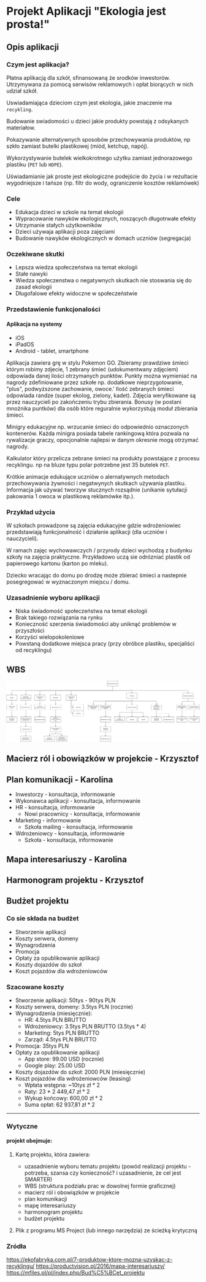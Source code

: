# Projekt Aplikacji "Ekologia jest prosta!"

## Opis aplikacji
### Czym jest aplikacja?
Płatna aplikacją dla szkół, sfinansowaną że srodków inwestorów. Utrzymywana za pomocą serwisów reklamowych i opłat biorących w nich udział szkół.

Uswiadamiająca dzieciom czym jest ekologia, jakie znaczenie ma `recykling`.

Budowanie swiadomości u  dzieci jakie produkty powstają z odsykanych materiałow.

Pokazywanie alternatywnych sposobów przechowywania produktów, np szkło zamiast butelki plastikowej (miód, ketchup, napój).

Wykorzystywanie butelek wielkokrotnego użytku zamiast jednorazowego plastiku (`PET` lub `HDPE`).

Uświadamianie jak proste jest ekologiczne podejście do życia i w rezultacie wygodniejsze i tańsze (np. filtr do wody, ograniczenie kosztów reklamówek)

### Cele
* Edukacja dzieci w szkole na temat ekologii
* Wypracowanie nawyków ekologicznych, noszących długotrwałe efekty  
* Utrzymanie stałych użytkowników
* Dzieci używaja aplikacji poza zajęciami
* Budowanie nawyków ekologicznych w domach uczniów (segregacja)

### Oczekiwane skutki
* Lepsza wiedza społeczeństwa na temat ekologii
* Stałe nawyki
* Wiedza społeczenstwa o negatywnych skutkach nie stoswania się do zasad ekologii
* Długofalowe efekty widoczne w społeczeństwie

### Przedstawienie funkcjonalości
#### Aplikacja na systemy
* iOS
* iPadOS
* Android - tablet, smartphone

Aplikacja zawiera grę w stylu Pokemon GO. Zbieramy prawdziwe śmieci którym robimy zdjecie, 1 zebrany śmieć (udokumentwany zdjęciem) odpowiada danej ilości otrzymanych punktów. Punkty można wymieniać na nagrody zdefiniowane przez szkołe np. dodatkowe nieprzygotowanie, "plus", podwyższone zachowanie, owoce.' Ilość zebranych śmieci odpowiada randze (super ekolog, zielony, kadet).
Zdjęcia weryfikowane są przez nauczycieli po zakończeniu trybu zbierania.
Bonusy (w postani mnożnika puntków) dla osób które reguralnie wykorzystują moduł zbierania śmieci. 

Minigry edukacyjne np. wrzucanie śmieci do odpowiednio oznaczonych kontenerów.
Każda minigra posiada tabele rankingową która pozwala na rywalizacje graczy, opocjonalnie najlepsi w danym okresnie mogą otrzymać nagrody.

Kalkulator który przelicza zebrane śmieci na produkty powstające z procesu recyklingu. np na bluze typu polar potrzebne jest 35 butelek `PET`.

Krótkie animacje edukujące uczniów o alernatywnych metodach przechowywania żywności i negatwynych skutkach używania plastiku. Informacja jak używać tworzyw stucznych rozsądnie (unikanie sytułacji pakowania 1 owoca w plastikową reklamówke itp.).


### Przykład użycia
W szkołach prowadzone są zajęcia edukacyjne gdzie wdrożeniowiec przedstawiają funkcjonalność i działanie aplikacji (dla uczniów i nauczycieli).

W ramach zajęc wychowawczych / przyrody dzieci wychodzą z budynku szkoły na zajęcia praktyczne. Przykładowo uczą sie odrózniać plastik od papierowego kartonu (karton po mleku). 

Dziecko wracając do domu po drodzę może zbierać śmieci a nastepnie posegregować w wyznaczonym miejscu / domu. 

### Uzasadnienie wyboru aplikacji
* Niska świadomość społeczeństwa na temat ekologii
* Brak takiego rozwiązania na rynku
* Konieczność szerzenia świadomości aby uniknąć problemów w przyszłości
* Korzyści wielopokoleniowe
* Powstaną dodatkowe miejsca pracy (przy obróbce plastiku, specjaliści od recyklingu)


## WBS
![WBS]
## Macierz ról i obowiązków w projekcie - Krzysztof
## Plan komunikacji - Karolina
* Inwestorzy - konsultacja, informowanie
* Wykonawca aplikacji - konsultacja, informowanie
* HR - konsultacja, informowanie
    * Nowi pracownicy -  konsultacja, informowanie
* Marketing - informowanie
    * Szkoła mailing - konsultacja, informowanie
* Wdrożeniowcy - konsultacja, informowanie
    * Szkoła - konsultacja, informowanie
## Mapa interesariuszy - Karolina
## Harmonogram projektu - Krzysztof

## Budżet projektu
### Co sie składa na budżet
* Stworzenie aplikacji
* Koszty serwera, domeny
* Wynagrodzenia
* Promocja
* Opłaty za opublikowanie aplikacji
* Koszty dojazdów do szkoł
* Koszt pojazdów dla wdrożeniowców
### Szacowane koszty
* Stworzenie aplikacji: 50tys - 90tys PLN
* Koszty serwera, domeny: 3.5tys PLN (rocznie)
* Wynagrodzenia (miesięcznie):
    * HR: 4.5tys PLN BRUTTO
    * Wdrożeniowcy: 3.5tys PLN BRUTTO (3.5tys * 4)
    * Marketing: 5tys PLN BRUTTO
    * Zarząd: 4.5tys PLN BRUTTO
* Promocja: 35tys PLN
* Opłaty za opublikowanie aplikacji
    * App store: 99.00 USD (rocznie)
    * Google play: 25.00 USD
* Koszty dojazdów do szkoł: 2000 PLN (miesięcznie)
* Koszt pojazdów dla wdrożeniowców (leasing)
    * Wpłata wstępna: ~10tys zł * 2
    * Raty: 23 *  2 449,47 zł * 2
    * Wykup końcowy: 600,00 zł * 2
    * Suma opłat: 62 937,81 zł * 2

___
### Wytyczne
#### projekt obejmuje: 

1. Kartę projektu, która zawiera:
    - uzasadnienie wyboru tematu projektu (powód realizacji projektu - potrzeba, szansa czy konieczność? i uzasadnienie, że cel jest SMARTER)
    - WBS (struktura podziału prac w dowolnej formie graficznej)
    - macierz ról i obowiązków w projekcie
    - plan komunikacji 
    - mapę interesariuszy
    - harmonogram projektu
    - budżet projektu

2. Plik z programu MS Project (lub innego narzędzia) ze ścieżką krytyczną

### Zródła
https://ekofabryka.com.pl/7-produktow-ktore-mozna-uzyskac-z-recyklingu/
https://productvision.pl/2016/mapa-interesariuszy/
https://mfiles.pl/pl/index.php/Bud%C5%BCet_projektu

<!-- IMAGES -->
[WBS]: WBS.png "WBS"
